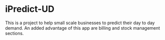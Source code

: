 # iPredict-UD
This is a project to help small scale businesses to predict their day to day demand. An added advantage of this app are billing and stock management sections.
